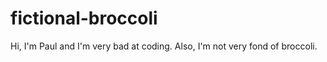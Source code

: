 # fictional-broccoli

Hi, I'm Paul and I'm very bad at coding. 
Also, I'm not very fond of broccoli. 
